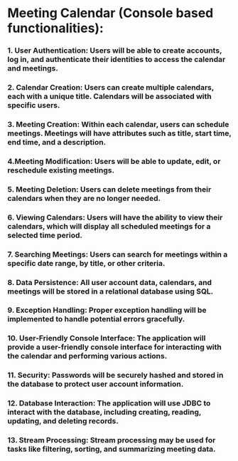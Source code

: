 # Meeting Calendar (Console based functionalities):

### 1. User Authentication: Users will be able to create accounts, log in, and authenticate their identities to access the calendar and meetings.

### 2. Calendar Creation: Users can create multiple calendars, each with a unique title. Calendars will be associated with specific users.

### 3. Meeting Creation: Within each calendar, users can schedule meetings. Meetings will have attributes such as title, start time, end time, and a description.

### 4.Meeting Modification: Users will be able to update, edit, or reschedule existing meetings.

### 5. Meeting Deletion: Users can delete meetings from their calendars when they are no longer needed.

### 6. Viewing Calendars: Users will have the ability to view their calendars, which will display all scheduled meetings for a selected time period.

### 7. Searching Meetings: Users can search for meetings within a specific date range, by title, or other criteria.

### 8. Data Persistence: All user account data, calendars, and meetings will be stored in a relational database using SQL.

### 9. Exception Handling: Proper exception handling will be implemented to handle potential errors gracefully.

### 10. User-Friendly Console Interface: The application will provide a user-friendly console interface for interacting with the calendar and performing various actions.

### 11. Security: Passwords will be securely hashed and stored in the database to protect user account information.

### 12. Database Interaction: The application will use JDBC to interact with the database, including creating, reading, updating, and deleting records.

### 13. Stream Processing: Stream processing may be used for tasks like filtering, sorting, and summarizing meeting data.
